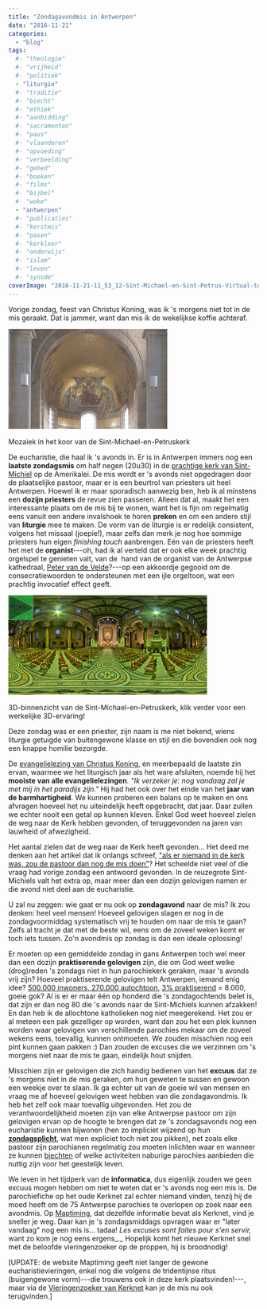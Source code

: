 ```yaml
---
title: "Zondagavondmis in Antwerpen"
date: "2016-11-21"
categories: 
  - "blog"
tags:
  #- "theologie"
  #- "vrijheid"
  #- "politiek"
  - "liturgie"
  #- "traditie"
  #- "biecht"
  #- "ethiek"
  #- "aanbidding"
  #- "sacramenten"
  #- "paus"
  #- "vlaanderen"
  #- "opvoeding"
  #- "verbeelding"
  #- "gebed"
  #- "boeken"
  #- "films"
  #- "bijbel"
  #- "woke"
  - "antwerpen"
  #- "publicaties"
  #- "kerstmis"
  #- "pasen"
  #- "kerkleer"
  #- "onderwijs"
  #- "islam"
  #- "leven"
  #- "synode"
coverImage: "2016-11-21-11_53_12-Sint-Michael-en-Sint-Petrus-Virtual-tour.png"
---
```


Vorige zondag, feest van Christus Koning, was ik 's morgens niet tot in de mis geraakt. Dat is jammer, want dan mis ik de wekelijkse koffie achteraf.

[![Mozaiek in het koor van de Sint-Michael-en-Petruskerk](images/StMichaelPeterDome.jpg)](http://salviatimosaics.blogspot.be/2013/02/church-of-st-michael-and-peter-antwerp.html)

Mozaiek in het koor van de Sint-Michael-en-Petruskerk

De eucharistie, die haal ik 's avonds in. Er is in Antwerpen immers nog een **laatste zondagsmis** om half negen (20u30) in de [prachtige kerk van Sint-Michiel](http://salviatimosaics.blogspot.be/2013/02/church-of-st-michael-and-peter-antwerp.html) op de Amerikalei. De mis wordt er 's avonds niet opgedragen door de plaatselijke pastoor, maar er is een beurtrol van priesters uit heel Antwerpen. Hoewel ik er maar sporadisch aanwezig ben, heb ik al minstens een **dozijn priesters** de revue zien passeren. Alleen dat al, maakt het een interessante plaats om de mis bij te wonen, want het is fijn om regelmatig eens vanuit een andere invalshoek te horen **preken** en om een andere stijl van **liturgie** mee te maken. De vorm van de liturgie is er redelijk consistent, volgens het missaal (joepie!), maar zelfs dan merk je nog hoe sommige priesters hun eigen _finishing touch_ aanbrengen. Eén van de priesters heeft het met de **organist**\---oh, had ik al verteld dat er ook elke week prachtig orgelspel te genieten valt, van de  hand van de organist van de Antwerpse kathedraal, [Peter van de Velde](http://www.petervandevelde.org/)?---op een akkoordje gegooid om de consecratiewoorden te ondersteunen met een ijle orgeltoon, wat een prachtig invocatief effect geeft.

[![3D-binnenzicht van de Sint-Michael-en-Petruskerk](images/Sint_Michael_en_Sint_Petrus.jpg)](http://www.studiovr.pl/spacery_wirtualne/Sint_Michael_en_Sint_Petrus/)

3D-binnenzicht van de Sint-Michael-en-Petruskerk, klik verder voor een werkelijke 3D-ervaring!

Deze zondag was er een priester, zijn naam is me niet bekend, wiens liturgie getuigde van buitengewone klasse en stijl en die bovendien ook nog een knappe homilie bezorgde.

De [evangelielezing van Christus Koning](http://www.bijbelcitaat.be/lezing/lezingen-van-de-dag-zondag-20-november-2016/), en meerbepaald de laatste zin ervan, waarmee we het liturgisch jaar als het ware afsluiten, noemde hij het **mooiste van alle evangelielezingen**. _"Ik verzeker je: nog vandaag zal je met mij in het paradijs zijn."_ Hij had het ook over het einde van het **jaar van de barmhartigheid**. We kunnen proberen een balans op te maken en ons afvragen hoeveel het nu uiteindelijk heeft opgebracht, dat jaar. Daar zullen we echter nooit een getal op kunnen kleven. Enkel God weet hoeveel zielen de weg naar de Kerk hebben gevonden, of teruggevonden na jaren van lauwheid of afwezigheid.

Het aantal zielen dat de weg naar de Kerk heeft gevonden… Het deed me denken aan het artikel dat ik onlangs schreef, ["als er niemand in de kerk was, zou de pastoor dan nog de mis doen"](/blog/en-als-er-niemand-in-de-kerk-was-zou-de-priester-dan-nog-de-mis-doen/)? Het scheelde niet veel of die vraag had vorige zondag een antwoord gevonden. In de reuzegrote Sint-Michiels valt het extra op, maar meer dan een dozijn gelovigen namen er die avond niet deel aan de eucharistie.

U zal nu zeggen: wie gaat er nu ook op **zondagavond** naar de mis? Ik zou denken: heel veel mensen! Hoeveel gelovigen slagen er nog in de zondagvoormiddag systematisch vrij te houden om naar de mis te gaan? Zelfs al tracht je dat met de beste wil, eens om de zoveel weken komt er toch iets tussen. Zo'n avondmis op zondag is dan een ideale oplossing!

Er moeten op een gemiddelde zondag in gans Antwerpen toch wel meer dan een dozijn **praktiserende gelovigen** zijn, die om God weet welke (drog)reden 's zondags niet in hun parochiekerk geraken, maar 's avonds vrij zijn? Hoeveel praktiserende gelovigen telt Antwerpen, iemand enig idee? [500.000 inwoners, 270.000 autochtoon](https://stadincijfers.antwerpen.be/dashboard/Diversiteit--c635848465162752890/), [3% praktiserend](http://www.hln.be/hln/nl/957/Binnenland/article/detail/1400804/2012/02/27/Nog-3-praktiserende-katholieken-in-Belgie.dhtml) = 8.000, goeie gok? Al is er er maar één op honderd die 's zondagochtends belet is, dat zijn er dan nog 80 die 's avonds naar de Sint-Michiels kunnen afzakken! En dan heb ik de allochtone katholieken nog niet meegerekend. Het zou er al meteen een pak gezelliger op worden, want dan zou het een plek kunnen worden waar gelovigen van verschillende parochies mekaar om de zoveel wekens eens, toevallig, kunnen ontmoeten. We zouden misschien nog een pint kunnen gaan pakken :) Dan zouden de excuses die we verzinnen om 's morgens niet naar de mis te gaan, eindelijk hout snijden.

Misschien zijn er gelovigen die zich handig bedienen van het **excuus** dat ze 's morgens niet in de mis geraken, om hun geweten te sussen en gewoon een weekje over te slaan. Ik ga echter uit van de goeie wil van mensen en vraag me af hoeveel gelovigen weet hebben van die zondagavondmis. Ik heb het zelf ook maar toevallig uitgevonden. Het zou de verantwoordelijkheid moeten zijn van elke Antwerpse pastoor om zijn gelovigen ervan op de hoogte te brengen dat ze 's zondagsavonds nog een eucharistie kunnen bijwonen (hen zo impliciet wijzend op hun **[zondagsplicht](https://www.rkdocumenten.nl/rkdocs/index.php?mi=600&doc=402&id=350)**, wat men expliciet toch niet zou pikken), net zoals elke pastoor zijn parochianen regelmatig zou moeten inlichten waar en wanneer ze kunnen [biechten](http://www.sint-janscentrum.nl/index.php?p=biecht) of welke activiteiten naburige parochies aanbieden die nuttig zijn voor het geestelijk leven.

We leven in het tijdperk van de **informatica**, dus eigenlijk zouden we geen excuus mogen hebben om niet te weten dat er 's avonds nog een mis is. De parochiefiche op het oude Kerknet zal echter niemand vinden, tenzij hij de moed heeft om de 75 Antwerpse parochies te overlopen op zoek naar een avondmis. Op [Maptiming](http://naar-de-mis.maptiming.com/51.205620,4.392615,15z,654px/all/location/sint-michiel-en-sint-pieter-antwerpen), dat dezelfde informatie bevat als Kerknet, vind je sneller je weg. Daar kan je 's zondagsmiddags opvragen waar er "later vandaag" nog een mis is… tadaa! _Les excuses sont faites pour s'en servir,_ want zo kom je nog eens ergens_._ Hopelijk komt het nieuwe Kerknet snel met de beloofde vieringenzoeker op de proppen, hij is broodnodig!

\[UPDATE: de website Maptiming geeft niet langer de gewone eucharistievieringen, enkel nog die volgens de tridentijnse ritus (buigengewone vorm)---die trouwens ook in deze kerk plaatsvinden!---, maar via de [Vieringenzoeker van Kerknet](https://www.kerknet.be/kerk/st-michiel-en-st-pieter-parochiekerk-antwerpen) kan je de mis nu ook terugvinden.\]
